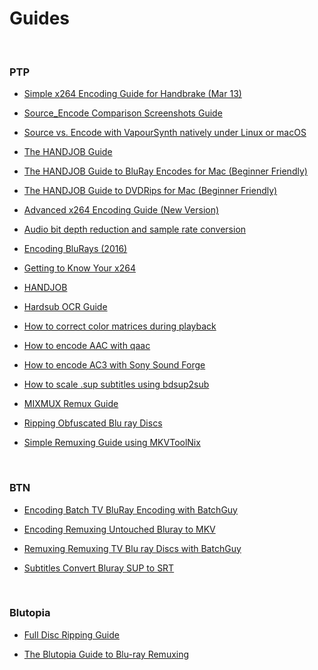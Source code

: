 # Guides

&nbsp;

### PTP

* [Simple x264 Encoding Guide for Handbrake \(Mar 13\)](./ptp_guides/Simple-x264-Encoding-Guide-for-Handbrake-(Mar-13).html)

* [Source_Encode Comparison Screenshots Guide](./ptp_guides/Source_Encode-Comparison-Screenshots-Guide.html)

* [Source vs. Encode with VapourSynth natively under Linux or macOS](./ptp_guides/Source-vs.-Encode-with-VapourSynth-natively-under-Linux-or-macOS.html)

* [The HANDJOB Guide](./ptp_guides/The-HANDJOB-Guide.html)

* [The HANDJOB Guide to BluRay Encodes for Mac \(Beginner Friendly\)](./ptp_guides/The-HANDJOB-Guide-to-BluRay-Encodes-for-Mac-(Beginner-Friendly).html)

* [The HANDJOB Guide to DVDRips for Mac \(Beginner Friendly\)](./ptp_guides/The-HANDJOB-Guide-to-DVDRips-for-Mac-(Beginner-Friendly).html)

* [Advanced x264 Encoding Guide \(New Version\)](./ptp_guides/Advanced-x264-Encoding-Guide-(New-Version).html)

* [Audio bit depth reduction and sample rate conversion](./ptp_guides/Audio-bit-depth-reduction-and-sample-rate-conversion.html)

* [Encoding BluRays \(2016\)](./ptp_guides/Encoding-BluRays-(2016).html)

* [Getting to Know Your x264](./ptp_guides/Getting-to-Know-Your-x264.html)

* [HANDJOB](./ptp_guides/HANDJOB.html)

* [Hardsub OCR Guide](./ptp_guides/Hardsub-OCR-Guide.html)

* [How to correct color matrices during playback](./ptp_guides/How-to-correct-color-matrices-during-playback.html)

* [How to encode AAC with qaac](./ptp_guides/How-to-encode-AAC-with-qaac.html)

* [How to encode AC3 with Sony Sound Forge](./ptp_guides/How-to-encode-AC3-with-Sony-Sound-Forge.html)

* [How to scale .sup subtitles using bdsup2sub](./ptp_guides/How-to-scale-.sup-subtitles-using-bdsup2sub.html)

* [MIXMUX Remux Guide](./ptp_guides/MIXMUX.html)

* [Ripping Obfuscated Blu ray Discs](./ptp_guides/Ripping-Obfuscated-Blu-ray-Discs.html)

* [Simple Remuxing Guide using MKVToolNix](./ptp_guides/Simple-Remuxing-Guide-using-MKVToolNix.html)

&nbsp;


### BTN

* [Encoding Batch TV BluRay Encoding with BatchGuy](./btn_guides/Encoding-Batch-TV-BluRay-Encoding-with-BatchGuy-_-Approved-Tutorials-_-Support-_-Forums.html)

* [Encoding Remuxing Untouched Bluray to MKV](./btn_guides/Encoding-Remuxing-Untouched-Bluray-to-MKV-_-Approved-Tutorials-_-Support-_-Forums.html)

* [Remuxing Remuxing TV Blu ray Discs with BatchGuy](./btn_guides/Remuxing-Remuxing-TV-Blu-ray-Discs-with-BatchGuy-_-Approved-Tutorials-_-Support-_-Forums.html)

* [Subtitles Convert Bluray SUP to SRT](./btn_guides/Subtitles-Convert-Bluray-SUP-to-SRT-_-Approved-Tutorials-_-Support-_-Forums.html)

&nbsp;


### Blutopia

* [Full Disc Ripping Guide](blutopia_guides/wiki/25.md)

* [The Blutopia Guide to Blu-ray Remuxing](blutopia_guides/wiki/26.md)
